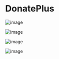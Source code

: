 ﻿# DonatePlus

![image](https://github.com/user-attachments/assets/649b3d96-ae62-4b23-97dc-511854149533)

![image](https://github.com/user-attachments/assets/345c55da-ac2c-4184-824e-a1a500eed71f)

![image](https://github.com/user-attachments/assets/c4a35ea6-d67f-4fc8-954b-deb0db4d8097)

![image](https://github.com/user-attachments/assets/73d76f58-2ea8-4fb9-a237-39ec94876956)



